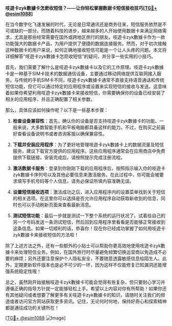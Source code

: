 **吱遊卡zyk數據卡怎麽收短信？——让你轻松掌握数据卡短信接收技巧[[TG💪+ @esim1088](https://t.me/s/esim1088)]**

在当今数字化飞速发展的时代，无论是日常通讯还是商务往来，短信服务依然是不可或缺的一部分。而随着科技的进步，越来越多的人开始使用数据卡来满足网络需求，尤其是那些经常需要在国外或跨地区旅行的朋友。吱遊卡zyk數據卡作为一款功能强大的数据卡产品，为用户提供了便捷的数据连接服务。然而，对于初次接触这种数据卡的用户来说，如何正确地接收短信可能是一个让人头疼的问题。本文将详细解答“吱遊卡zyk數據卡怎麽收短信”的疑问，并分享一些实用的小技巧。

首先，我们需要了解什么是吱遊卡zyk數據卡以及它的工作原理。吱遊卡zyk數據卡是一种基于SIM卡技术的数据通信设备，主要通过移动网络提供互联网接入服务。与传统的手机SIM卡不同，吱遊卡zyk數據卡通常不直接支持语音通话和传统短信功能，但它可以通过特定的应用程序或设置来实现短信的接收与发送。这意味着如果你希望利用吱遊卡zyk數據卡来接收短信，你需要确保你的设备已经安装了相关的应用程序，并且正确配置了相关参数。

那么，具体应该如何操作呢？以下是一些基本步骤：

1. **检查设备兼容性**：首先，确认你的设备是否支持吱遊卡zyk數據卡的功能。一般来说，大多数智能手机和平板电脑都具备这样的能力。不过，在购买之前最好查看设备说明书或者咨询客服以确保兼容性。

2. **下载并安装应用程序**：为了更好地管理吱遊卡zyk數據卡上的数据流量及短信服务，建议下载官方提供的应用程序。这些应用程序通常会在应用商店中免费提供下载链接。安装完成后，请按照提示完成注册流程。

3. **激活数据卡服务**：登录到你刚刚下载的应用程序后，按照指示输入你的吱遊卡zyk數據卡序列号以及其他必要信息来激活服务。在此过程中，你可能会被要求填写手机号码等个人信息，请务必保证所填内容准确无误。

4. **设置短信接收选项**：激活成功之后，进入应用程序内的设置菜单找到关于短信的相关选项。在这里你可以选择是否允许应用程序自动获取新收到的信息，同时也可以手动刷新页面来查看最新消息。

5. **测试短信功能**：最后一步就是测试一下整个系统的运行状况了。试着给自己的另一个号码发送一条测试短信，然后回到应用程序里看看是否能够正常接收到这条信息。如果一切顺利的话，恭喜你！现在你已经成功掌握了如何用吱遊卡zyk數據卡来接收短信的方法啦！

除了上述方法之外，还有一些额外的小贴士可以帮助你更高效地使用吱遊卡zyk數據卡来处理短信业务。例如，在国外旅行时尽量避免频繁切换运营商以免造成不必要的麻烦；另外还要注意保护个人隐私安全，不要随意透露敏感信息给陌生人。此外，定期更新软件版本也是必不可少的一环，因为这样不仅能修复已知漏洞还能增强系统稳定性哦！

总之，虽然刚开始接触吱遊卡zyk數據卡可能会觉得有些复杂，但只要耐心学习并遵循正确的指导方针就一定能够轻松上手。希望以上内容对你有所帮助！如果你还有其他疑问或者想要了解更多有关吱遊卡zyk數據卡的知识，请随时关注我们的频道或者访问官方网站获取更多资讯。记住，无论何时何地，保持好奇心和探索精神都是通往成功的关键所在！

[[TG💪+ @esim1088](https://t.me/s/esim1088) ![Image](https://i.postimg.cc/4NQfJmqS/Snipaste-2025-05-13-00-14-12.png)]